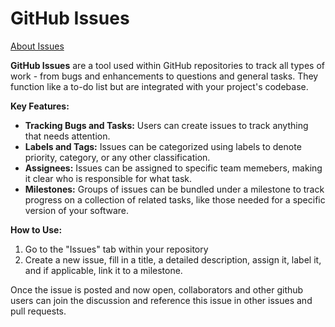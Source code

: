# GitHub Issues

[About Issues](https://docs.github.com/en/issues/tracking-your-work-with-issues/about-issues)

**GitHub Issues** are a tool used within GitHub repositories to track all types of work - from bugs and enhancements to questions and general tasks. They function like a to-do list but are integrated with your project's codebase.

**Key Features:**

- **Tracking Bugs and Tasks:** Users can create issues to track anything that needs attention.
- **Labels and Tags:** Issues can be categorized using labels to denote priority, category, or any other classification.
- **Assignees:** Issues can be assigned to specific team memebers, making it clear who is responsible for what task.
- **Milestones:** Groups of issues can be bundled under a milestone to track progress on a collection of related tasks, like those needed for a specific version of your software.

**How to Use:**

1. Go to the "Issues" tab within your repository
2. Create a new issue, fill in a title, a detailed description, assign it, label it, and if applicable, link it to a milestone.

Once the issue is posted and now open, collaborators and other github users can join the discussion and reference this issue in other issues and pull requests.
